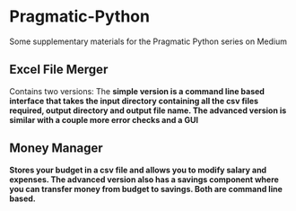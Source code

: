 # Pragmatic-Python
Some supplementary materials for the Pragmatic Python series on Medium

## Excel File Merger
Contains two versions: 
The <b>simple version is a command line based interface that takes the input directory containing all the csv files required, output directory and output file name.
The advanced version is similar with a couple more error checks and a GUI

## Money Manager
Stores your budget in a csv file and allows you to modify salary and expenses. The advanced version also has a savings component where you can transfer money from budget to savings. Both are command line based.
